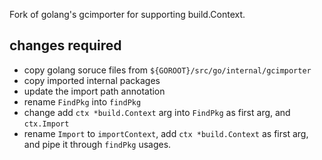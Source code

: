 Fork of golang's gcimporter for supporting build.Context.

## changes required

- copy golang soruce files from `${GOROOT}/src/go/internal/gcimporter`
- copy imported internal packages
- update the import path annotation
- rename `FindPkg` into `findPkg`
- change add `ctx *build.Context` arg into `FindPkg` as first arg, and
  `ctx.Import`
- rename `Import` to `importContext`, add `ctx *build.Context` as first arg,
  and pipe it through `findPkg` usages.

